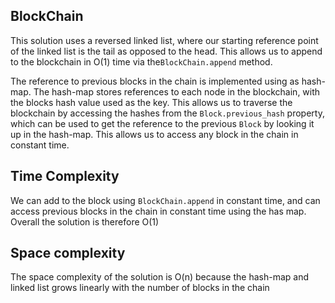 ## BlockChain

This solution uses a reversed linked list, where our starting reference point of the linked list is the tail as opposed to the head. This allows us to append to the blockchain in O(1) time via the`BlockChain.append` method.

The reference to previous blocks in the chain is implemented using as hash-map. The hash-map stores references to each node in the blockchain, with the blocks hash value used as the key. This allows us to traverse the blockchain by accessing the hashes from the `Block.previous_hash` property, which can be used to get the reference to the previous `Block` by looking it up in the hash-map. This allows us to access any block in the chain in constant time.

## Time Complexity

We can add to the block using `BlockChain.append` in constant time, and can access previous blocks in the chain in constant time using the has map. Overall the solution is therefore O(1)

## Space complexity

The space complexity of the solution is O(n) because the hash-map and linked list grows linearly with the number of blocks in the chain
